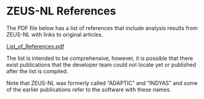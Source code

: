 
```
```

# ZEUS-NL References #

The PDF file below has a list of references that include analysis results from ZEUS-NL with links to original articles.

[List\_of\_References.pdf](https://zeus-nl.googlecode.com/files/List_of_References.pdf)

The list is intended to be comprehensive, however, it is possible that there exist publications that the developer team could not locate yet or published after the list is compiled.

Note that ZEUS-NL was formerly called “ADAPTIC” and “INDYAS” and some of the earlier publications refer to the software with these names.

```
```


<a href='Hidden comment: 
updated as of Jun 01, 2011
'></a>